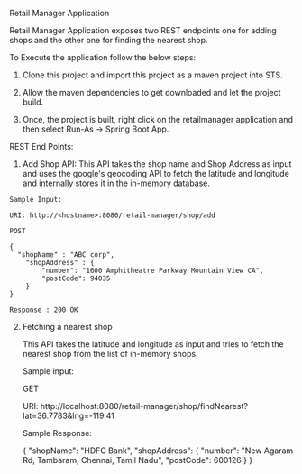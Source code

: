 Retail Manager Application

  Retail Manager Application exposes two REST endpoints one for adding shops and the other one for finding the nearest shop.
  
  To Execute the application follow the below steps:
  
  1) Clone this project and import this project as a maven project into STS.
  
  2) Allow the maven dependencies to get downloaded and let the project build.
  
  3) Once, the project is built, right click on the retailmanager application and then select Run-As -> Spring Boot App.


  REST End Points:
  
  1) Add Shop API:
      This API takes the shop name and Shop Address as input and uses the google's geocoding API to fetch the latitude and longitude 
      and internally stores it in the in-memory database.
      
    Sample Input:
    
    URI: http://<hostname>:8080/retail-manager/shop/add
    
    POST
      
    {
	  "shopName" : "ABC corp",
	    "shopAddress" : {
		    "number": "1600 Amphitheatre Parkway Mountain View CA",
	    	"postCode": 94035
	    }
    }
    
    Response : 200 OK
    
  
  2) Fetching a nearest shop
  
      This API takes the latitude and longitude as input and tries to fetch the nearest shop from the list of in-memory shops.
      
      Sample input:
      
      GET
      
      URI: http://localhost:8080/retail-manager/shop/findNearest?lat=36.7783&lng=-119.41
      
      Sample Response:
      
      {
        "shopName": "HDFC Bank",
          "shopAddress": {
            "number": "New Agaram Rd, Tambaram, Chennai, Tamil Nadu",
            "postCode": 600126
          }
      }
        
